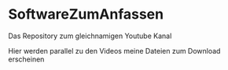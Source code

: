# SoftwareZumAnfassen
Das Repository zum gleichnamigen Youtube Kanal

Hier werden parallel zu den Videos meine Dateien zum Download erscheinen
